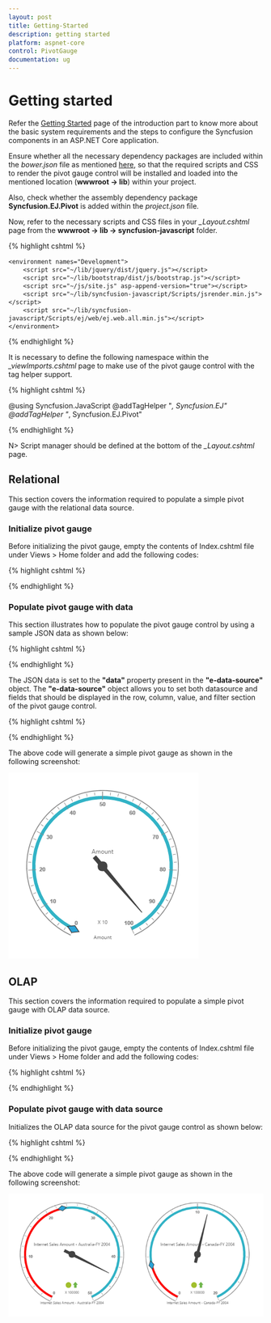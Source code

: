 ```yaml
---
layout: post
title: Getting-Started
description: getting started
platform: aspnet-core
control: PivotGauge
documentation: ug
---
```


# Getting started

Refer the [Getting Started](/aspnet-core/getting-started) page of the introduction part to know more about the basic system requirements and the steps to configure the Syncfusion components in an ASP.NET Core application.

Ensure whether all the necessary dependency packages are included within the *bower.json* file as mentioned [here](/aspnet-core/getting-started#configure-syncfusion-components-in-aspnet-core-application), so that the required scripts and CSS to render the pivot gauge control will be installed and loaded into the mentioned location (**wwwroot -> lib**) within your project.

Also, check whether the assembly dependency package **Syncfusion.EJ.Pivot** is added within the *project.json* file.

Now, refer to the necessary scripts and CSS files in your *_Layout.cshtml* page from the **wwwroot -> lib -> syncfusion-javascript** folder.

{% highlight cshtml %}

<html>
<head>
    <environment names="Development">
        <link rel="stylesheet" href="~/lib/bootstrap/dist/css/bootstrap.css" />
        <link rel="stylesheet" href="~/css/site.css" />
        <link href="~/lib/syncfusion-javascript/Content/ej/web/default-theme/ej.web.all.min.css" rel="stylesheet" />
        <link href="~/lib/syncfusion-javascript/Content/ej/web/responsive-css/ej.responsive.css" rel="stylesheet" />
    </environment>
</head>
<body>

    <environment names="Development">
        <script src="~/lib/jquery/dist/jquery.js"></script>
        <script src="~/lib/bootstrap/dist/js/bootstrap.js"></script>
        <script src="~/js/site.js" asp-append-version="true"></script>
        <script src="~/lib/syncfusion-javascript/Scripts/jsrender.min.js"></script>
        <script src="~/lib/syncfusion-javascript/Scripts/ej/web/ej.web.all.min.js"></script>
    </environment>

</body>
</html>

{% endhighlight %}

It is necessary to define the following namespace within the *_viewImports.cshtml* page to make use of the pivot gauge control with the tag helper support.
 
{% highlight cshtml %}
 
@using Syncfusion.JavaScript
@addTagHelper "*, Syncfusion.EJ"
@addTagHelper "*, Syncfusion.EJ.Pivot"
    
{% endhighlight %}

N> Script manager should be defined at the bottom of the *_Layout.cshtml* page.

## Relational

This section covers the information required to populate a simple pivot gauge with the relational data source.

### Initialize pivot gauge

Before initializing the pivot gauge, empty the contents of Index.cshtml file under Views > Home folder and add the following codes:

{% highlight cshtml %}

<ej-pivot-gauge id="PivotGauge1"></ej-pivot-gauge>

{% endhighlight %}

### Populate pivot gauge with data

This section illustrates how to populate the pivot gauge control by using a sample JSON data as shown below:

{% highlight cshtml %}

<ej-pivot-gauge id="PivotGauge1" load="onload"></ej-pivot-gauge>

<script type="text/javascript">
function onload(args) {
    args.model.dataSource.data = [
                    { Amount: 100, Country: "Canada", Date: "FY 2005", Product: "Bike", Quantity: 2, State: "Alberta" },
                    { Amount: 200, Country: "Canada", Date: "FY 2006", Product: "Van", Quantity: 3, State: "British Columbia" },
                    { Amount: 300, Country: "Canada", Date: "FY 2007", Product: "Car", Quantity: 4, State: "Brunswick" },
                    { Amount: 150, Country: "Canada", Date: "FY 2008", Product: "Bike", Quantity: 3, State: "Manitoba" },
                    { Amount: 200, Country: "Canada", Date: "FY 2006", Product: "Car", Quantity: 4, State: "Ontario" },
                    { Amount: 100, Country: "Canada", Date: "FY 2007", Product: "Van", Quantity: 1, State: "Quebec" },
                    { Amount: 200, Country: "France", Date: "FY 2005", Product: "Bike", Quantity: 2, State: "Charente-Maritime" },
                    { Amount: 250, Country: "France", Date: "FY 2006", Product: "Van", Quantity: 4, State: "Essonne" },
                    { Amount: 300, Country: "France", Date: "FY 2007", Product: "Car", Quantity: 3, State: "Garonne (Haute)" },
                    { Amount: 150, Country: "France", Date: "FY 2008", Product: "Van", Quantity: 2, State: "Gers" },
                    { Amount: 200, Country: "Germany", Date: "FY 2006", Product: "Van", Quantity: 3, State: "Bayern" },
                    { Amount: 250, Country: "Germany", Date: "FY 2007", Product: "Car", Quantity: 3, State: "Brandenburg" },
                    { Amount: 150, Country: "Germany", Date: "FY 2008", Product: "Car", Quantity: 4, State: "Hamburg" },
                    { Amount: 200, Country: "Germany", Date: "FY 2008", Product: "Bike", Quantity: 4, State: "Hessen" },
                    { Amount: 150, Country: "Germany", Date: "FY 2007", Product: "Van", Quantity: 3, State: "Nordrhein-Westfalen" },
                    { Amount: 100, Country: "Germany", Date: "FY 2005", Product: "Bike", Quantity: 2, State: "Saarland" },
                    { Amount: 150, Country: "United Kingdom", Date: "FY 2008", Product: "Bike", Quantity: 5, State: "England" },
                    { Amount: 250, Country: "United States", Date: "FY 2007", Product: "Car", Quantity: 4, State: "Alabama" },
                    { Amount: 200, Country: "United States", Date: "FY 2005", Product: "Van", Quantity: 4, State: "California" },
                    { Amount: 100, Country: "United States", Date: "FY 2006", Product: "Bike", Quantity: 2, State: "Colorado" },
                    { Amount: 150, Country: "United States", Date: "FY 2008", Product: "Car", Quantity: 3, State: "New Mexico" },
                    { Amount: 200, Country: "United States", Date: "FY 2005", Product: "Bike", Quantity: 4, State: "New York" },
                    { Amount: 250, Country: "United States", Date: "FY 2008", Product: "Car", Quantity: 3, State: "North Carolina" },
                    { Amount: 300, Country: "United States", Date: "FY 2007", Product: "Van", Quantity: 4, State: "South Carolina" }
    ];
}
</script>
    
{% endhighlight %}

The JSON data is set to the **"data"** property present in the **"e-data-source"** object. The **"e-data-source"** object allows you to set both datasource and fields that should be displayed in the row, column, value, and filter section of the pivot gauge control.
  
{% highlight cshtml %}
  
<ej-pivot-gauge id="PivotGauge1" background-color="transparent" load="onload">
    <e-data-source>
        <e-pivot-rows>
            <e-row-field field-name="Country" field-caption="Country"></e-row-field>
        </e-pivot-rows>
        <e-pivot-columns>
            <e-column-field field-name="Product" field-caption="Product"></e-column-field>
        </e-pivot-columns>
        <e-pivot-values>
            <e-value-field field-name="Amount" field-caption="Amount"></e-value-field>
        </e-pivot-values>
    </e-data-source>
    <e-scales>
        <e-circular-scales show-ranges="true" radius="150" show-scale-bar="true" size="1" show-indicators="true" show-labels="true">
            <e-border width="0.5"></e-border>
            <e-pointer-collections>
                <e-pointers show-back-needle="true" back-needle-length="20" length="125" width="7"></e-pointers>
                <e-pointers type="Marker" marker-type="Diamond" distance-from-scale="5" placement="Center" background-color="#29A4D9" length="25" width="15"></e-pointers>
            </e-pointer-collections>
            <e-tick-collections>
                <e-ticks type="Major" distance-from-scale="2" height="16" width="1" color="#8c8c8c"></e-ticks>
                <e-ticks type="Minor" height="6" width="1" distance-from-scale="2" color="#8c8c8c"></e-ticks>
            </e-tick-collections>
            <e-circular-range-collections>
                <e-circular-ranges distance-from-scale="-5" background-color="#fc0606">
                    <e-border color="#fc0606"></e-border>
                </e-circular-ranges>
                <e-circular-ranges distance-from-scale="-5"></e-circular-ranges>
            </e-circular-range-collections>
            <e-custom-label-collections>
                <e-circular-custom-labels color="#666666">
                    <e-custom-position x="180" y="290"></e-custom-position>
                    <e-custom-font size="10px" font-family="Segoe U" font-style="Normal"></e-custom-font>
                </e-circular-custom-labels>
                <e-circular-custom-labels color="#666666">
                    <e-custom-position x="180" y="320"></e-custom-position>
                    <e-custom-font size="10px" font-family="Segoe U" font-style="Normal"></e-custom-font>
                </e-circular-custom-labels>
                <e-circular-custom-labels color="#666666">
                    <e-custom-position x="180" y="150"></e-custom-position>
                    <e-custom-font size="10px" font-family="Segoe U" font-style="Normal"></e-custom-font>
                </e-circular-custom-labels>
            </e-custom-label-collections>
        </e-circular-scales>
    </e-scales>
    <e-label-format-settings decimal-places="2"></e-label-format-settings>
</ej-pivot-gauge>

{% endhighlight %}

The above code will generate a simple pivot gauge as shown in the following screenshot:

![](Getting-Started_images/purejs.png)

## OLAP

This section covers the information required to populate a simple pivot gauge with OLAP data source.

### Initialize pivot gauge

Before initializing the pivot gauge, empty the contents of Index.cshtml file under Views > Home folder and add the following codes:

{% highlight cshtml %}

<ej-pivot-gauge id="PivotGauge1"></ej-pivot-gauge>

{% endhighlight %}

### Populate pivot gauge with data source

Initializes the OLAP data source for the pivot gauge control as shown below:

{% highlight cshtml %}

<ej-pivot-gauge id="PivotGauge1" background-color="transparent" load="onLoad">
    <e-data-source catalog="Adventure Works DW 2008 SE" cube="Adventure Works" data="//bi.syncfusion.com/olap/msmdpump.dll">
        <e-pivot-rows>
            <e-row-field field-name="[Date].[Fiscal]"></e-row-field>
        </e-pivot-rows>
        <e-pivot-columns>
            <e-column-field field-name="[Customer].[Customer Geography]"></e-column-field>
        </e-pivot-columns>
        <e-pivot-values>
            <e-value-field axis="Column">
                <e-measures>
                    <e-measure-items field-name="[Measures].[Internet Sales Amount]"></e-measure-items>
                </e-measures>
            </e-value-field>
        </e-pivot-values>
    </e-data-source>
    <e-scales>
        <e-circular-scales show-ranges="true" radius="150" show-ticks="true" show-pointers="true" show-scale-bar="true" size="1" show-indicators="true" show-labels="true">
            <e-border width="0.5"></e-border>
            <e-pointer-collections>
                <e-pointers show-back-needle="true" back-needle-length="20" length="125" width="7"></e-pointers>
                <e-pointers type="Marker" marker-type="Diamond" distance-from-scale="5" placement="Center" background-color="#29A4D9" length="25" width="15"></e-pointers>
            </e-pointer-collections>
            <e-tick-collections>
                <e-ticks type="Major" distance-from-scale="2" height="16" width="1" color="#8c8c8c"></e-ticks>
                <e-ticks type="Minor" height="6" width="1" distance-from-scale="2" color="#8c8c8c"></e-ticks>
            </e-tick-collections>
            <e-circular-range-collections>
                <e-circular-ranges distance-from-scale="-5" background-color="#fc0606">
                    <e-border color="#fc0606"></e-border>
                </e-circular-ranges>
                <e-circular-ranges distance-from-scale="-5"></e-circular-ranges>
            </e-circular-range-collections>
            <e-custom-label-collections>
                <e-circular-custom-labels color="#666666">
                    <e-custom-position x="180" y="290"></e-custom-position>
                    <e-custom-font size="10px" font-family="Segoe U" font-style="Normal"></e-custom-font>
                </e-circular-custom-labels>
                <e-circular-custom-labels color="#666666">
                    <e-custom-position x="180" y="320"></e-custom-position>
                    <e-custom-font size="10px" font-family="Segoe U" font-style="Normal"></e-custom-font>
                </e-circular-custom-labels>
                <e-circular-custom-labels color="#666666">
                    <e-custom-position x="180" y="150"></e-custom-position>
                    <e-custom-font size="10px" font-family="Segoe U" font-style="Normal"></e-custom-font>
                </e-circular-custom-labels>
            </e-custom-label-collections>
        </e-circular-scales>
    </e-scales>
    <e-label-format-settings decimal-places="2"></e-label-format-settings>
</ej-pivot-gauge>

<script type="text/javascript">
    function onLoad(args) {
        args.model.dataSource.rows[0].filterItems = { values: ["[Date].[Fiscal].[Fiscal Year].&amp;[2004]"] };
    }
</script>

{% endhighlight %}

The above code will generate a simple pivot gauge as shown in the following screenshot:

![](Getting-Started_images/Olap.png)

